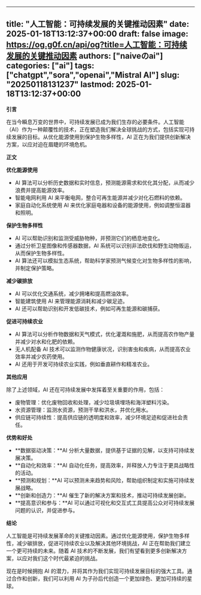 
---
title: "人工智能：可持续发展的关键推动因素"
date: 2025-01-18T13:12:37+00:00
draft: false
image: https://og.g0f.cn/api/og?title=人工智能：可持续发展的关键推动因素
authors: ["naiveのai"]
categories: ["ai"]
tags: ["chatgpt","sora","openai","Mistral AI"]
slug: "20250118131237"
lastmod: 2025-01-18T13:12:37+00:00
---
**引言**

在当今瞬息万变的世界中，可持续发展已成为我们生存的必要条件。人工智能（AI）作为一种颠覆性的技术，正在塑造我们解决全球挑战的方式，包括实现可持续发展的目标。从优化能源使用到保护生物多样性，AI 正在为我们提供创新解决方案，以应对迫在眉睫的环境危机。

**正文**

**优化能源使用**

* AI 算法可以分析历史数据和实时信息，预测能源需求和优化其分配，从而减少浪费并提高能源效率。
* 智能电网利用 AI 来平衡电网，整合可再生能源并减少对化石燃料的依赖。
* 家庭自动化系统使用 AI 来优化家庭电器和设备的能源使用，例如调整恒温器和照明。

**保护生物多样性**

* AI 可以帮助识别和监测受威胁物种，并预测它们的栖息地变化。
* 通过分析卫星图像和传感器数据，AI 系统可以识别非法砍伐和野生动物贩运，从而保护生物多样性。
* AI 算法还可以模拟生态系统，帮助科学家预测气候变化对生物多样性的影响，并制定保护策略。

**减少碳排放**

* AI 可以优化交通系统，减少拥堵和提高燃油效率。
* 智能建筑使用 AI 来管理能源消耗和减少碳足迹。
* AI 还可以帮助识别和开发低碳技术，例如可再生能源和碳捕获。

**促进可持续农业**

* AI 算法可以分析作物数据和天气模式，优化灌溉和施肥，从而提高农作物产量并减少对水和化肥的依赖。
* 无人机配备 AI 技术可以监测作物健康状况，识别害虫和疾病，从而提高农业效率并减少农药使用。
* AI 还用于开发可持续农业实践，例如垂直耕作和精准农业。

**其他应用**

除了上述领域，AI 还在可持续发展中发挥着至关重要的作用，包括：

* 废物管理：优化废物回收和处理，减少垃圾填埋场和海洋塑料污染。
* 水资源管理：监测水资源，预测干旱和洪水，并优化用水。
* 供应链可持续性：提高供应链的透明度和效率，减少环境足迹和促进社会责任。

**优势和好处**

* **数据驱动决策：**AI 分析大量数据，提供基于证据的见解，以支持可持续发展决策。
* **自动化和效率：**AI 自动化任务，提高效率，并释放人力专注于更具战略性的活动。
* **预测和规划：**AI 可以预测未来趋势和风险，帮助组织制定和实施可持续发展战略。
* **创新和创造力：**AI 催生了新的解决方案和技术，推动可持续发展创新。
* **提高意识和参与：**AI 可以通过可视化和交互式工具提高公众对可持续发展问题的认识，并促进参与。

**结论**

人工智能是可持续发展革命的关键推动因素。通过优化能源使用，保护生物多样性，减少碳排放，促进可持续农业以及解决其他环境挑战，AI 正在帮助我们建立一个更可持续的未来。随着 AI 技术的不断发展，我们有望看到更多创新解决方案，以应对我们这个时代最紧迫的挑战。

现在是时候拥抱 AI 的潜力，并将其作为我们实现可持续发展目标的强大工具。通过合作和创新，我们可以利用 AI 为子孙后代创造一个更加绿色、更加可持续的星球。